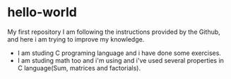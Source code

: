 # hello-world
My first repository
I am following the instructions provided by the Github, and here i am trying to improve my knowledge.
- I am studing C programing language and i have done some exercises.
- I am studing math too and i'm using and i've used several properties in C language(Sum, matrices and factorials).

